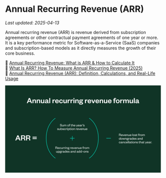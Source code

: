 # Annual Recurring Revenue (ARR)

_Last updated: 2025-04-13_

Annual recurring revenue (ARR) is revenue derived from subscription agreements or other contractual payment agreements of one year or more. It is a key performance metric for Software-as-a-Service (SaaS) companies and subscription-based models as it directly measures the growth of their core business.

🔗 [Annual Recurring Revenue: What is ARR & How to Calculate It](https://www.zuora.com/glossary/annual-recurring-revenue/)  
🔗 [What Is ARR? How To Measure Annual Recurring Revenue (2025)](https://www.shopify.com/sg/blog/what-is-arr)  
🔗 [Annual Recurring Revenue (ARR): Definition, Calculations, and Real-Life Usage](https://breakingintowallstreet.com/kb/venture-capital/annual-recurring-revenue-arr/)  

![ARR](../../images/arr.webp)